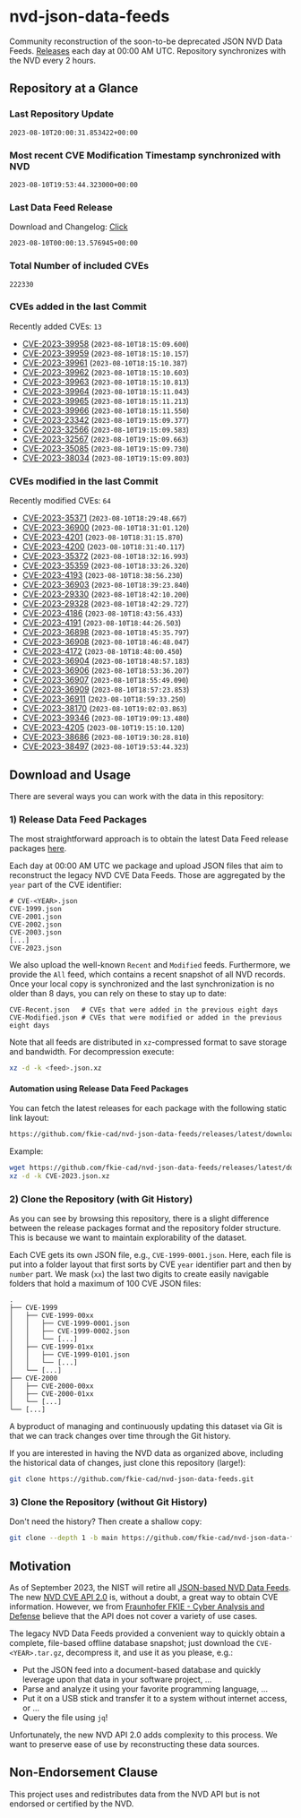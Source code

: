 # nvd-json-data-feeds

Community reconstruction of the soon-to-be deprecated JSON NVD Data Feeds. 
[Releases](https://github.com/fkie-cad/nvd-json-data-feeds/releases/latest) each day at 00:00 AM UTC.
Repository synchronizes with the NVD every 2 hours.

## Repository at a Glance

### Last Repository Update

```plain
2023-08-10T20:00:31.853422+00:00
```

### Most recent CVE Modification Timestamp synchronized with NVD

```plain
2023-08-10T19:53:44.323000+00:00
```

### Last Data Feed Release

Download and Changelog: [Click](https://github.com/fkie-cad/nvd-json-data-feeds/releases/latest)

```plain
2023-08-10T00:00:13.576945+00:00
```

### Total Number of included CVEs

```plain
222330
```

### CVEs added in the last Commit

Recently added CVEs: `13`

* [CVE-2023-39958](CVE-2023/CVE-2023-399xx/CVE-2023-39958.json) (`2023-08-10T18:15:09.600`)
* [CVE-2023-39959](CVE-2023/CVE-2023-399xx/CVE-2023-39959.json) (`2023-08-10T18:15:10.157`)
* [CVE-2023-39961](CVE-2023/CVE-2023-399xx/CVE-2023-39961.json) (`2023-08-10T18:15:10.387`)
* [CVE-2023-39962](CVE-2023/CVE-2023-399xx/CVE-2023-39962.json) (`2023-08-10T18:15:10.603`)
* [CVE-2023-39963](CVE-2023/CVE-2023-399xx/CVE-2023-39963.json) (`2023-08-10T18:15:10.813`)
* [CVE-2023-39964](CVE-2023/CVE-2023-399xx/CVE-2023-39964.json) (`2023-08-10T18:15:11.043`)
* [CVE-2023-39965](CVE-2023/CVE-2023-399xx/CVE-2023-39965.json) (`2023-08-10T18:15:11.213`)
* [CVE-2023-39966](CVE-2023/CVE-2023-399xx/CVE-2023-39966.json) (`2023-08-10T18:15:11.550`)
* [CVE-2023-23342](CVE-2023/CVE-2023-233xx/CVE-2023-23342.json) (`2023-08-10T19:15:09.377`)
* [CVE-2023-32566](CVE-2023/CVE-2023-325xx/CVE-2023-32566.json) (`2023-08-10T19:15:09.583`)
* [CVE-2023-32567](CVE-2023/CVE-2023-325xx/CVE-2023-32567.json) (`2023-08-10T19:15:09.663`)
* [CVE-2023-35085](CVE-2023/CVE-2023-350xx/CVE-2023-35085.json) (`2023-08-10T19:15:09.730`)
* [CVE-2023-38034](CVE-2023/CVE-2023-380xx/CVE-2023-38034.json) (`2023-08-10T19:15:09.803`)


### CVEs modified in the last Commit

Recently modified CVEs: `64`

* [CVE-2023-35371](CVE-2023/CVE-2023-353xx/CVE-2023-35371.json) (`2023-08-10T18:29:48.667`)
* [CVE-2023-36900](CVE-2023/CVE-2023-369xx/CVE-2023-36900.json) (`2023-08-10T18:31:01.120`)
* [CVE-2023-4201](CVE-2023/CVE-2023-42xx/CVE-2023-4201.json) (`2023-08-10T18:31:15.870`)
* [CVE-2023-4200](CVE-2023/CVE-2023-42xx/CVE-2023-4200.json) (`2023-08-10T18:31:40.117`)
* [CVE-2023-35372](CVE-2023/CVE-2023-353xx/CVE-2023-35372.json) (`2023-08-10T18:32:16.993`)
* [CVE-2023-35359](CVE-2023/CVE-2023-353xx/CVE-2023-35359.json) (`2023-08-10T18:33:26.320`)
* [CVE-2023-4193](CVE-2023/CVE-2023-41xx/CVE-2023-4193.json) (`2023-08-10T18:38:56.230`)
* [CVE-2023-36903](CVE-2023/CVE-2023-369xx/CVE-2023-36903.json) (`2023-08-10T18:39:23.840`)
* [CVE-2023-29330](CVE-2023/CVE-2023-293xx/CVE-2023-29330.json) (`2023-08-10T18:42:10.200`)
* [CVE-2023-29328](CVE-2023/CVE-2023-293xx/CVE-2023-29328.json) (`2023-08-10T18:42:29.727`)
* [CVE-2023-4186](CVE-2023/CVE-2023-41xx/CVE-2023-4186.json) (`2023-08-10T18:43:56.433`)
* [CVE-2023-4191](CVE-2023/CVE-2023-41xx/CVE-2023-4191.json) (`2023-08-10T18:44:26.503`)
* [CVE-2023-36898](CVE-2023/CVE-2023-368xx/CVE-2023-36898.json) (`2023-08-10T18:45:35.797`)
* [CVE-2023-36908](CVE-2023/CVE-2023-369xx/CVE-2023-36908.json) (`2023-08-10T18:46:48.047`)
* [CVE-2023-4172](CVE-2023/CVE-2023-41xx/CVE-2023-4172.json) (`2023-08-10T18:48:00.450`)
* [CVE-2023-36904](CVE-2023/CVE-2023-369xx/CVE-2023-36904.json) (`2023-08-10T18:48:57.183`)
* [CVE-2023-36906](CVE-2023/CVE-2023-369xx/CVE-2023-36906.json) (`2023-08-10T18:53:36.207`)
* [CVE-2023-36907](CVE-2023/CVE-2023-369xx/CVE-2023-36907.json) (`2023-08-10T18:55:49.090`)
* [CVE-2023-36909](CVE-2023/CVE-2023-369xx/CVE-2023-36909.json) (`2023-08-10T18:57:23.853`)
* [CVE-2023-36911](CVE-2023/CVE-2023-369xx/CVE-2023-36911.json) (`2023-08-10T18:59:33.250`)
* [CVE-2023-38170](CVE-2023/CVE-2023-381xx/CVE-2023-38170.json) (`2023-08-10T19:02:03.863`)
* [CVE-2023-39346](CVE-2023/CVE-2023-393xx/CVE-2023-39346.json) (`2023-08-10T19:09:13.480`)
* [CVE-2023-4205](CVE-2023/CVE-2023-42xx/CVE-2023-4205.json) (`2023-08-10T19:15:10.120`)
* [CVE-2023-38686](CVE-2023/CVE-2023-386xx/CVE-2023-38686.json) (`2023-08-10T19:30:28.810`)
* [CVE-2023-38497](CVE-2023/CVE-2023-384xx/CVE-2023-38497.json) (`2023-08-10T19:53:44.323`)


## Download and Usage

There are several ways you can work with the data in this repository:

### 1) Release Data Feed Packages

The most straightforward approach is to obtain the latest Data Feed release packages [here](https://github.com/fkie-cad/nvd-json-data-feeds/releases/latest).

Each day at 00:00 AM UTC we package and upload JSON files that aim to reconstruct the legacy NVD CVE Data Feeds.
Those are aggregated by the `year` part of the CVE identifier:

```
# CVE-<YEAR>.json
CVE-1999.json
CVE-2001.json
CVE-2002.json
CVE-2003.json
[...]
CVE-2023.json
```

We also upload the well-known `Recent` and `Modified` feeds.
Furthermore, we provide the `All` feed, which contains a recent snapshot of all NVD records.
Once your local copy is synchronized and the last synchronization is no older than 8 days, you can rely on these to stay up to date:

```plain
CVE-Recent.json   # CVEs that were added in the previous eight days
CVE-Modified.json # CVEs that were modified or added in the previous eight days
```

Note that all feeds are distributed in `xz`-compressed format to save storage and bandwidth.
For decompression execute:

```sh
xz -d -k <feed>.json.xz
```


#### Automation using Release Data Feed Packages

You can fetch the latest releases for each package with the following static link layout:

```sh
https://github.com/fkie-cad/nvd-json-data-feeds/releases/latest/download/CVE-<YEAR>.json.xz
```

Example:

```sh
wget https://github.com/fkie-cad/nvd-json-data-feeds/releases/latest/download/CVE-2023.json.xz
xz -d -k CVE-2023.json.xz
```

### 2) Clone the Repository (with Git History)

As you can see by browsing this repository, there is a slight difference between the release packages format and the repository folder structure.
This is because we want to maintain explorability of the dataset.

Each CVE gets its own JSON file, e.g., `CVE-1999-0001.json`.
Here, each file is put into a folder layout that first sorts by CVE `year` identifier part and then by `number` part.
We mask (`xx`) the last two digits to create easily navigable folders that hold a maximum of 100 CVE JSON files:

```plain
.
├── CVE-1999
│   ├── CVE-1999-00xx
│   │   ├── CVE-1999-0001.json
│   │   ├── CVE-1999-0002.json
│   │   └── [...]
│   ├── CVE-1999-01xx
│   │   ├── CVE-1999-0101.json
│   │   └── [...]
│   └── [...]
├── CVE-2000
│   ├── CVE-2000-00xx
│   ├── CVE-2000-01xx
│   └── [...]
└── [...]
```

A byproduct of managing and continuously updating this dataset via Git is that we can track changes over time through the Git history.

If you are interested in having the NVD data as organized above, including the historical data of changes, just clone this repository (large!):

```sh
git clone https://github.com/fkie-cad/nvd-json-data-feeds.git
```

### 3) Clone the Repository (without Git History)

Don't need the history? Then create a shallow copy:

```sh
git clone --depth 1 -b main https://github.com/fkie-cad/nvd-json-data-feeds.git
```

## Motivation

As of September 2023, the NIST will retire all [JSON-based NVD Data Feeds](https://nvd.nist.gov/vuln/data-feeds#divRetirementBanner-1).
The new [NVD CVE API 2.0](https://nvd.nist.gov/developers/vulnerabilities) is, without a doubt, a great way to obtain CVE information.
However, we from [Fraunhofer FKIE - Cyber Analysis and Defense](https://www.fkie.fraunhofer.de/en/departments/cad.html) believe that the API does not cover a variety of use cases.

The legacy NVD Data Feeds provided a convenient way to quickly obtain a complete, file-based offline database snapshot; just download the `CVE-<YEAR>.tar.gz`, decompress it, and use it as you please, e.g.:

* Put the JSON feed into a document-based database and quickly leverage upon that data in your software project, ...
* Parse and analyze it using your favorite programming language, ...
* Put it on a USB stick and transfer it to a system without internet access, or ...
* Query the file using `jq`!

Unfortunately, the new NVD API 2.0 adds complexity to this process.
We want to preserve ease of use by reconstructing these data sources.

## Non-Endorsement Clause

This project uses and redistributes data from the NVD API but is not endorsed or certified by the NVD.